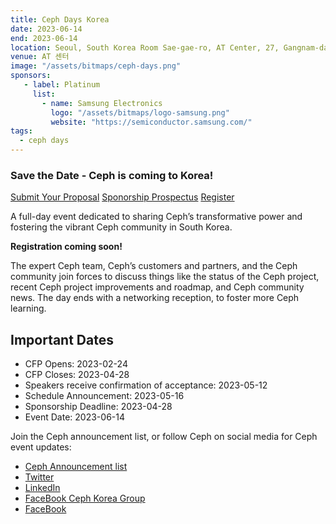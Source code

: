 ```yaml
---
title: Ceph Days Korea
date: 2023-06-14
end: 2023-06-14
location: Seoul, South Korea Room Sae-gae-ro, AT Center, 27, Gangnam-daero, Seocho-gu
venue: AT 센터
image: "/assets/bitmaps/ceph-days.png"
sponsors:
   - label: Platinum
     list:
       - name: Samsung Electronics
         logo: "/assets/bitmaps/logo-samsung.png"
         website: "https://semiconductor.samsung.com/"
tags:
  - ceph days
---
```


### Save the Date - Ceph is coming to Korea!

<a class="button" href="https://docs.google.com/forms/d/e/1FAIpQLScJqfS1zIq5K1wTrIsut9dyzDrY951YfE_BdxMGOsK6z4NHyw/viewform">Submit Your Proposal</a>
<a class="button"
href="/assets/bitmaps/events/2023/ceph-days-korea/sponsorship-prospectus.pdf">Sponorship Prospectus</a>
<a class="button" href="https://festa.io/events/3215">Register</a>

A full-day event dedicated to sharing Ceph’s transformative power and fostering
the vibrant Ceph community in South Korea.

**Registration coming soon!**

The expert Ceph team, Ceph’s customers and partners, and the Ceph community
join forces to discuss things like the status of the Ceph project, recent Ceph
project improvements and roadmap, and Ceph community news. The day ends with
a networking reception, to foster more Ceph learning.

## Important Dates

- CFP Opens: 2023-02-24
- CFP Closes: 2023-04-28
- Speakers receive confirmation of acceptance: 2023-05-12
- Schedule Announcement: 2023-05-16
- Sponsorship Deadline: 2023-04-28
- Event Date: 2023-06-14

Join the Ceph announcement list, or follow Ceph on social media for Ceph event
updates:

- [Ceph Announcement list](https://lists.ceph.io/postorius/lists/ceph-announce.ceph.io/)
- [Twitter](https://twitter.com/ceph)
- [LinkedIn](https://www.linkedin.com/company/ceph/)
- [FaceBook Ceph Korea Group](https://www.facebook.com/groups/cephkr)
- [FaceBook](https://www.facebook.com/cephstorage/)
